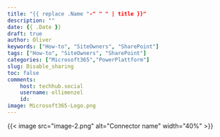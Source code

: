 ```yaml
---
title: "{{ replace .Name "-" " " | title }}"
description: ""
date: {{ .Date }}
draft: true
author: Oliver
keywords: ["How-to", "SiteOwners", "SharePoint"]
tags: ["How-to", "SiteOwners", "SharePoint"]
categories: ["Microsoft365","PowerPlattform"]
slug: Disable_sharing
toc: false
comments:
    host: techhub.social
    username: ollimenzel
    id: 
image: Microsoft365-Logo.png
---
```

{{< image src="image-2.png" alt="Connector name" width="40%" >}}
